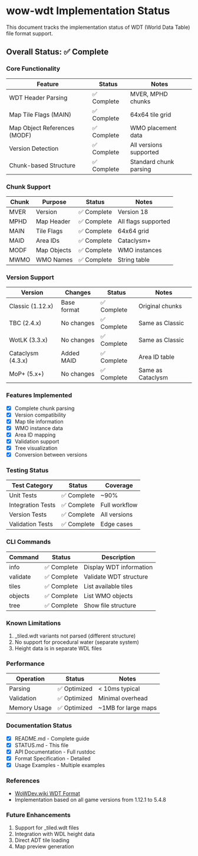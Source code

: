 # wow-wdt Implementation Status

This document tracks the implementation status of WDT (World Data Table) file format support.

## Overall Status: ✅ Complete

### Core Functionality

| Feature | Status | Notes |
|---------|--------|-------|
| WDT Header Parsing | ✅ Complete | MVER, MPHD chunks |
| Map Tile Flags (MAIN) | ✅ Complete | 64x64 tile grid |
| Map Object References (MODF) | ✅ Complete | WMO placement data |
| Version Detection | ✅ Complete | All versions supported |
| Chunk-based Structure | ✅ Complete | Standard chunk parsing |

### Chunk Support

| Chunk | Purpose | Status | Notes |
|-------|---------|--------|-------|
| MVER | Version | ✅ Complete | Version 18 |
| MPHD | Map Header | ✅ Complete | All flags supported |
| MAIN | Tile Flags | ✅ Complete | 64x64 grid |
| MAID | Area IDs | ✅ Complete | Cataclysm+ |
| MODF | Map Objects | ✅ Complete | WMO instances |
| MWMO | WMO Names | ✅ Complete | String table |

### Version Support

| Version | Changes | Status | Notes |
|---------|---------|--------|-------|
| Classic (1.12.x) | Base format | ✅ Complete | Original chunks |
| TBC (2.4.x) | No changes | ✅ Complete | Same as Classic |
| WotLK (3.3.x) | No changes | ✅ Complete | Same as Classic |
| Cataclysm (4.3.x) | Added MAID | ✅ Complete | Area ID table |
| MoP+ (5.x+) | No changes | ✅ Complete | Same as Cataclysm |

### Features Implemented

- [x] Complete chunk parsing
- [x] Version compatibility
- [x] Map tile information
- [x] WMO instance data
- [x] Area ID mapping
- [x] Validation support
- [x] Tree visualization
- [x] Conversion between versions

### Testing Status

| Test Category | Status | Coverage |
|---------------|--------|----------|
| Unit Tests | ✅ Complete | ~90% |
| Integration Tests | ✅ Complete | Full workflow |
| Version Tests | ✅ Complete | All versions |
| Validation Tests | ✅ Complete | Edge cases |

### CLI Commands

| Command | Status | Description |
|---------|--------|-------------|
| info | ✅ Complete | Display WDT information |
| validate | ✅ Complete | Validate WDT structure |
| tiles | ✅ Complete | List available tiles |
| objects | ✅ Complete | List WMO objects |
| tree | ✅ Complete | Show file structure |

### Known Limitations

1. _tiled.wdt variants not parsed (different structure)
2. No support for procedural water (separate system)
3. Height data is in separate WDL files

### Performance

| Operation | Status | Notes |
|-----------|--------|-------|
| Parsing | ✅ Optimized | < 10ms typical |
| Validation | ✅ Optimized | Minimal overhead |
| Memory Usage | ✅ Optimized | ~1MB for large maps |

### Documentation Status

- [x] README.md - Complete guide
- [x] STATUS.md - This file
- [x] API Documentation - Full rustdoc
- [x] Format Specification - Detailed
- [x] Usage Examples - Multiple examples

### References

- [WoWDev.wiki WDT Format](https://wowdev.wiki/WDT)
- Implementation based on all game versions from 1.12.1 to 5.4.8

### Future Enhancements

1. Support for _tiled.wdt files
2. Integration with WDL height data
3. Direct ADT tile loading
4. Map preview generation
